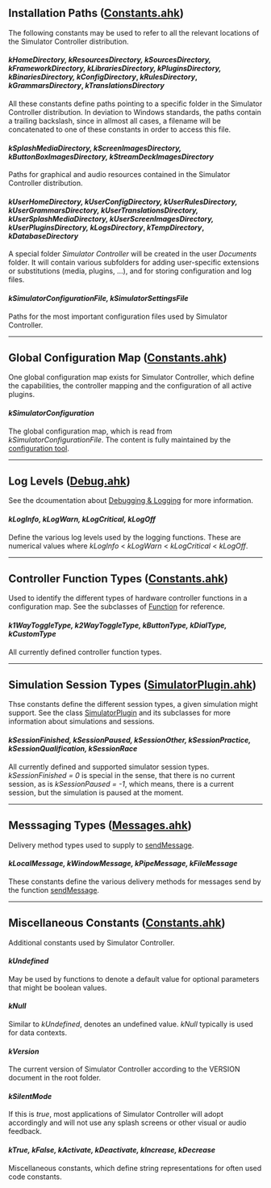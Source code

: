 ## Installation Paths ([Constants.ahk](https://github.com/SeriousOldMan/Simulator-Controller/blob/main/Sources/Framework/Constants.ahk))
The following constants may be used to refer to all the relevant locations of the Simulator Controller distribution.

#### *kHomeDirectory, kResourcesDirectory, kSourcesDirectory, kFrameworkDirectory, kLibrariesDirectory, kPluginsDirectory, kBinariesDirectory, kConfigDirectory*, *kRulesDirectory*, *kGrammarsDirectory*, *kTranslationsDirectory* 
All these constants define paths pointing to a specific folder in the Simulator Controller distribution. In deviation to Windows standards, the paths contain a trailing backslash, since in allmost all cases, a filename will be concatenated to one of these constants in order to access this file.

#### *kSplashMediaDirectory, kScreenImagesDirectory, kButtonBoxImagesDirectory, kStreamDeckImagesDirectory*
Paths for graphical and audio resources contained in the Simulator Controller distribution.

#### *kUserHomeDirectory, kUserConfigDirectory, *kUserRulesDirectory*, *kUserGrammarsDirectory*, *kUserTranslationsDirectory*, kUserSplashMediaDirectory, kUserScreenImagesDirectory, kUserPluginsDirectory, kLogsDirectory*, *kTempDirectory*, *kDatabaseDirectory*
A special folder *Simulator Controller* will be created in the user *Documents* folder. It will contain various subfolders for adding user-specific extensions or substitutions (media, plugins, ...), and for storing configuration and log files.

#### *kSimulatorConfigurationFile, kSimulatorSettingsFile*
Paths for the most important configuration files used by Simulator Controller.

***

## Global Configuration Map ([Constants.ahk](https://github.com/SeriousOldMan/Simulator-Controller/blob/main/Sources/Framework/Constants.ahk))
One global configuration map exists for Simulator Controller, which define the capabilities, the controller mapping and the configuration of all active plugins.

#### *kSimulatorConfiguration*
The global configuration map, which is read from *kSimulatorConfigurationFile*. The content is fully maintained by the [configuration tool](https://github.com/SeriousOldMan/Simulator-Controller/wiki/Installation-&-Configuration#configuration).

***

## Log Levels ([Debug.ahk](https://github.com/SeriousOldMan/Simulator-Controller/blob/main/Sources/Framework/Debug.ahk))
See the dcoumentation about [Debugging & Logging](https://github.com/SeriousOldMan/Simulator-Controller/wiki/Functions-Reference#debugging-and-logging-debugahk) for more information.

#### *kLogInfo, kLogWarn, kLogCritical, kLogOff*
Define the various log levels used by the logging functions. These are numerical values where *kLogInfo* < *kLogWarn* < *kLogCritical* < *kLogOff*.

***

## Controller Function Types ([Constants.ahk](https://github.com/SeriousOldMan/Simulator-Controller/blob/main/Sources/Framework/Constants.ahk))
Used to identify the different types of hardware controller functions in a configuration map. See the subclasses of [Function](https://github.com/SeriousOldMan/Simulator-Controller/wiki/Classes-Reference#abstract-function-extends-configurationitem-classesahk) for reference.

#### *k1WayToggleType, k2WayToggleType, kButtonType, kDialType, kCustomType*
All currently defined controller function types.

***

## Simulation Session Types ([SimulatorPlugin.ahk](https://github.com/SeriousOldMan/Simulator-Controller/blob/main/Sources/Plugins/Libraries/SimulatorPlugin.ahk))
Thse constants define the different session types, a given simulation might support. See the class [SimulatorPlugin](https://github.com/SeriousOldMan/Simulator-Controller/wiki/Classes-Reference#simulator-plugin-implementation-classes) and its subclasses for more information about simulations and sessions.

#### *kSessionFinished, kSessionPaused, kSessionOther, kSessionPractice, kSessionQualification, kSessionRace*
All currently defined and supported simulator session types. *kSessionFinished = 0* is special in the sense, that there is no current session, as is *kSessionPaused = -1*, which means, there is a current session, but the simulation is paused at the moment.

***

## Messsaging Types ([Messages.ahk](https://github.com/SeriousOldMan/Simulator-Controller/blob/main/Sources/Libraries/Messages.ahk))
Delivery method types used to supply to [sendMessage](https://github.com/SeriousOldMan/Simulator-Controller/wiki/Functions-Reference#sendmessagemessagetype--oneofklocalmessage-kwindowmessage-kpipemessage-kfilemessage-category--string-data--string-target--false).

#### *kLocalMessage, kWindowMessage, kPipeMessage, kFileMessage*
These constants define the various delivery methods for messages send by the function [sendMessage](https://github.com/SeriousOldMan/Simulator-Controller/wiki/Functions-Reference#sendmessagemessagetype--oneofklocalmessage-kwindowmessage-kpipemessage-kfilemessage-category--string-data--string-target--false).

***

## Miscellaneous Constants ([Constants.ahk](https://github.com/SeriousOldMan/Simulator-Controller/blob/main/Sources/Framework/Constants.ahk))
Additional constants used by Simulator Controller.

#### *kUndefined*
May be used by functions to denote a default value for optional parameters that might be boolean values.

#### *kNull*
Similar to *kUndefined*, denotes an undefined value. *kNull* typically is used for data contexts.

#### *kVersion*
The current version of Simulator Controller according to the VERSION document in the root folder.

#### *kSilentMode*
If this is *true*, most applications of Simulator Controller will adopt accordingly and will not use any splash screens or other visual or audio feedback.

#### *kTrue, kFalse, kActivate, kDeactivate, kIncrease, kDecrease*
Miscellaneous constants, which define string representations for often used code constants.